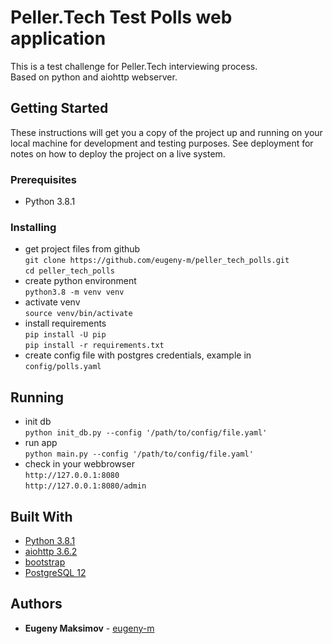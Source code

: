 # Peller.Tech Test Polls web application

This is a test challenge for Peller.Tech interviewing process.  
Based on python and aiohttp webserver.

## Getting Started

These instructions will get you a copy of the project up and running on your local machine for development and testing purposes. See deployment for notes on how to deploy the project on a live system.

### Prerequisites

* Python 3.8.1

### Installing

* get project files from github  
`git clone https://github.com/eugeny-m/peller_tech_polls.git`  
`cd peller_tech_polls`
* create python environment  
`python3.8 -m venv venv`
* activate venv  
`source venv/bin/activate`
* install requirements  
`pip install -U pip`  
`pip install -r requirements.txt`
* create config file with postgres credentials, example in `config/polls.yaml`

## Running

* init db  
`python init_db.py --config '/path/to/config/file.yaml'`
* run app  
`python main.py --config '/path/to/config/file.yaml'`
* check in your webbrowser  
`http://127.0.0.1:8080`  
`http://127.0.0.1:8080/admin`

## Built With

* [Python 3.8.1](https://www.python.org)
* [aiohttp 3.6.2](https://github.com/aio-libs/aiohttp)
* [bootstrap](https://getbootstrap.com)
* [PostgreSQL 12](https://www.postgresql.org)

## Authors

* **Eugeny Maksimov** -  [eugeny-m](https://github.com/eugeny-m)  
